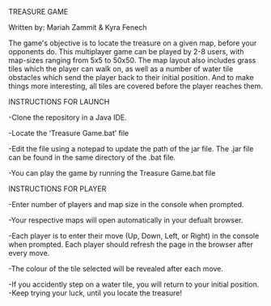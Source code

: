 
TREASURE GAME

Written by: 
Mariah Zammit & Kyra Fenech

The game's objective is to locate the treasure on a given map, before your opponents do. This multiplayer game can be played by 2-8 users, with map-sizes ranging from 5x5 to 50x50. The map layout also includes grass tiles which the player can walk on, as well as a number of water tile obstacles which send the player back to their initial position. And to make things more interesting, all tiles are covered before the player reaches them.

INSTRUCTIONS FOR LAUNCH

-Clone the repository in a Java IDE. 

-Locate the ‘Treasure Game.bat’ file

-Edit the file using a notepad to update the path of the jar file. The .jar file can be found in the same directory of the .bat file.

-You can play the game by running the Treasure Game.bat file


INSTRUCTIONS FOR PLAYER

-Enter number of players and map size in the console when prompted. 

-Your respective maps will open automatically in your defualt browser. 

-Each player is to enter their move (Up, Down, Left, or Right) in the console when prompted. Each player should refresh the page in the browser after every move.

-The colour of the tile selected will be revealed after each move. 

-If you accidently step on a water tile, you will return to your initial position. 
-Keep trying your luck, until you locate the treasure!

